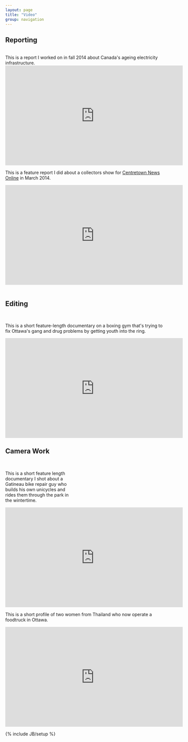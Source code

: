 ```yaml
---
layout: page
title: "Video"
group: navigation
---
```

<h2>Reporting</h2>
<br> 
This is a report I worked on in fall 2014 about Canada's ageing electricity infrastructure.

<iframe width="560" height="315" src="https://www.youtube.com/embed/BV5DOCxrNdU" frameborder="0" allowfullscreen></iframe>

This is a feature report I did about a collectors show for <a href="http://www.centretownnews.ca/multimedia-mainmenu-131/4553-mementoes-of-days-gone-by.html">Centretown News Online</a> in March 2014.
<br>

<iframe width="560" height="315" src="https://www.youtube.com/embed/3itAaGyeFqY" frameborder="0" allowfullscreen></iframe>

<br>
<br>
<h2>Editing</h2>
<br>

This is a short feature-length documentary on a boxing gym that's trying to fix Ottawa's gang and drug problems by getting youth into the ring.
<br>

<iframe width="560" height="315" src="https://www.youtube.com/embed/rZ0J8T0aPwo" frameborder="0" allowfullscreen></iframe>

<br>
<h2>Camera Work</h2>
<br>
<p style="margin-right:20em;">This is a short feature length documentary I shot about a Gatineau bike repair guy who builds his own unicycles and rides them through the park in the wintertime.</p>

<iframe width="560" height="315" src="https://www.youtube.com/embed/HyUfN_p8YQg" frameborder="0" allowfullscreen></iframe>

<br>
<p>This is a short profile of two women from Thailand who now operate a foodtruck in Ottawa.</p>

<iframe width="560" height="315" src="https://www.youtube.com/embed/9QiKndXBfs4" frameborder="0" allowfullscreen="allowfullscreen"></iframe>



{% include JB/setup %}
